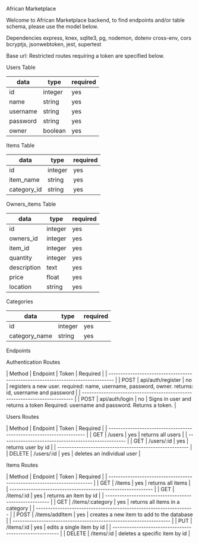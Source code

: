African Marketplace 

Welcome to African Marketplace backend, to find endpoints and/or table schema, please use the model below.

Dependencies
express, knex, sqlite3, pg, nodemon, dotenv cross-env, cors
bcryptjs, jsonwebtoken, jest, supertest

Base url: 
Restricted routes requiring a token are specified below.


Users Table

| data     | type    | required | 
|----------|---------|----------|
| id       | integer | yes      | 
| name     | string  | yes      | 
| username | string  | yes      |  
| password | string  | yes      |
| owner    | boolean | yes      |


Items Table

| data        | type       | required    | 
|-------------|------------|-------------|
| id          | integer    | yes         | 
| item_name   | string     | yes         | 
| category_id | string     | yes         |  


Owners_items Table 

| data        | type       | required    | 
|-------------|------------|-------------|
| id          | integer    | yes         | 
| owners_id   | integer    | yes         | 
| item_id     | integer    | yes         | 
| quantity    | integer    | yes         | 
| description | text       | yes         | 
| price       | float      | yes         | 
| location    | string     | yes         |  



Categories

| data          | type         | required    | 
|---------------|--------------|-------------|
| id            | integer      | yes         | 
| category_name | string       | yes         | 


Endpoints

Authentication Routes

| Method | Endpoint | Token | Required |
| -------------------------------------------------------------------------------- |
| POST | api/auth/register | no | registers a new user. required: name, username, password, owner. returns: id, username and password |
| -------------------------------------------------------------------------- |
| POST | api/auth/login | no |  Signs in user and returns a token Required: username and password. Returns a token. |



Users Routes

| Method | Endpoint | Token | Required |
| -------------------------------------------------------------------- |
| GET | /users | yes | returns all users |
| ---------------------------------------------------- |
| GET | /users/:id | yes | returns user by id |
| ------------------------------------------------------- |
| DELETE | /users/:id | yes | deletes an individual user |


Items Routes

| Method | Endpoint | Token | Required |
| ----------------------------------------------------------------------- |
| GET | /items | yes | returns all items |
| ------------------------------------------------------------ |
| GET | /items/:id | yes | returns an item by id |
| ------------------------------------------------------ |
| GET | /items/:category | yes | returns all items in a category |
| ------------------------------------------------------------------ |
| POST | /items/addItem | yes | creates a new item to add to the database |
| ------------------------------------------------------------------ |
| PUT | /items/:id | yes | edits a single item by id |
| ------------------------------------------------------- |
| DELETE | /items/:id | deletes a specific item by id |
